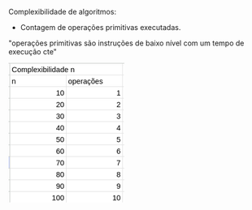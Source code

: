 Complexibilidade de algoritmos:
- Contagem de operações primitivas executadas.

"operações primitivas são instruções de baixo nível com um tempo de execução cte"

![Alt text](image.png)
